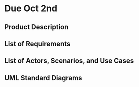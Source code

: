 # Due Oct 2nd

## Product Description

## List of Requirements

## List of Actors, Scenarios, and Use Cases

## UML Standard Diagrams
